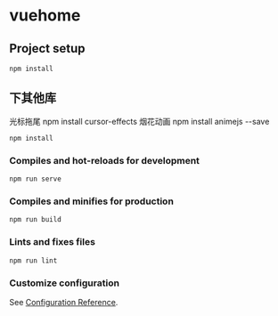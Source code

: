 # vuehome

## Project setup
```
npm install
```
## 下其他库
光标拖尾
npm install cursor-effects
烟花动画
npm install animejs --save
```
npm install
```

### Compiles and hot-reloads for development
```
npm run serve
```

### Compiles and minifies for production
```
npm run build
```

### Lints and fixes files
```
npm run lint
```

### Customize configuration
See [Configuration Reference](https://cli.vuejs.org/config/).
